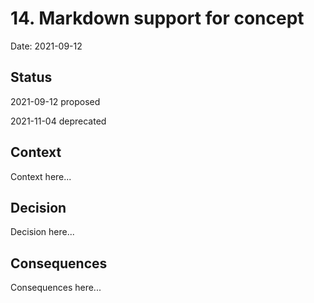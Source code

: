 # 14. Markdown support for concept

Date: 2021-09-12

## Status

2021-09-12 proposed

2021-11-04 deprecated

## Context

Context here...

## Decision

Decision here...

## Consequences

Consequences here...
